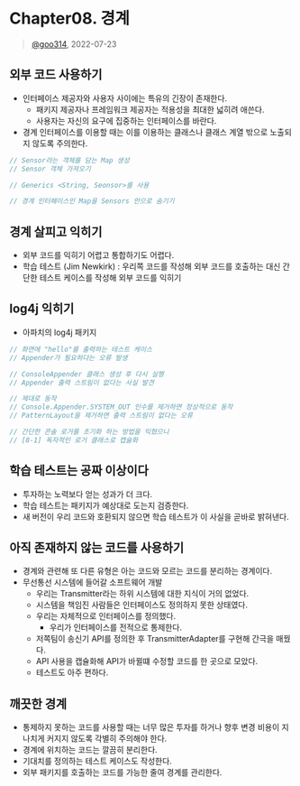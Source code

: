 # Chapter08. 경계

> [@goo314](https://github.com/goo314), 2022-07-23

## 외부 코드 사용하기

- 인터페이스 제공자와 사용자 사이에는 특유의 긴장이 존재한다.
  - 패키지 제공자나 프레임워크 제공자는 적용성을 최대한 넓히려 애쓴다.
  - 사용자는 자신의 요구에 집중하는 인터페이스를 바란다.
- 경계 인터페이스를 이용할 때는 이를 이용하는 클래스나 클래스 계열 밖으로 노출되지 않도록 주의한다.

```typescript
// Sensor라는 객체를 담는 Map 생성
// Sensor 객체 가져오기

// Generics <String, Seonsor>를 사용

// 경계 인터페이스인 Map을 Sensors 안으로 숨기기
```

## 경계 살피고 익히기

- 외부 코드를 익히기 어렵고 통합하기도 어렵다.
- 학습 테스트 (Jim Newkirk) : 우리쪽 코드를 작성해 외부 코드를 호출하는 대신 간단한 테스트 케이스를 작성해 외부 코드를 익히기

## log4j 익히기

- 아파치의 log4j 패키지

```typescript
// 화면에 "hello"를 출력하는 테스트 케이스
// Appender가 필요하다는 오류 발생

// ConsoleAppender 클래스 생성 후 다시 실행
// Appender 출력 스트림이 없다는 사실 발견

// 제대로 동작
// Console.Appender.SYSTEM_OUT 인수를 제거하면 정상적으로 동작
// PatternLayout을 제거하면 출력 스트림이 없다는 오류

// 간단한 콘솔 로거를 초기화 하는 방법을 익혔으니
// [8-1] 독자적인 로거 클래스로 캡슐화
```

## 학습 테스트는 공짜 이상이다

- 투자하는 노력보다 얻는 성과가 더 크다.
- 학습 테스트는 패키지가 예상대로 도는지 검증한다.
- 새 버전이 우리 코드와 호환되지 않으면 학습 테스트가 이 사실을 곧바로 밝혀낸다.

## 아직 존재하지 않는 코드를 사용하기

- 경계와 관련해 또 다른 유형은 아는 코드와 모르는 코드를 분리하는 경계이다.
- 무선통선 시스템에 들어갈 소프트웨어 개발
  - 우리는 Transmitter라는 하위 시스템에 대한 지식이 거의 없었다.
  - 시스템을 책임진 사람들은 인터페이스도 정의하지 못한 상태였다.
  - 우리는 자체적으로 인터페이스를 정의했다.
    - 우리가 인터페이스를 전적으로 통제한다.
  - 저쪽팀이 송신기 API를 정의한 후 TransmitterAdapter를 구현해 간극을 매꿨다.
  - API 사용을 캡슐화해 API가 바뀔떄 수정할 코드를 한 곳으로 모았다.
  - 테스트도 아주 편하다.

## 깨끗한 경계

- 통제하지 못하는 코드를 사용할 때는 너무 많은 투자를 하거나 향후 변경 비용이 지나치게 커지지 않도록 각별히 주의해야 한다.
- 경계에 위치하는 코드는 깔끔히 분리한다.
- 기대치를 정의하는 테스트 케이스도 작성한다.
- 외부 패키지를 호출하는 코드를 가능한 줄여 경계를 관리한다.
